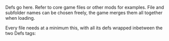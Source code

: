 Defs go here. Refer to core game files or other mods for examples. File and subfolder names can be chosen freely, the game merges them all together when loading.

Every file needs at a minimum this, with all its defs wrapped inbetween the two Defs tags:

<?xml version="1.0" encoding="utf-8" ?>
<Defs>

</Defs>